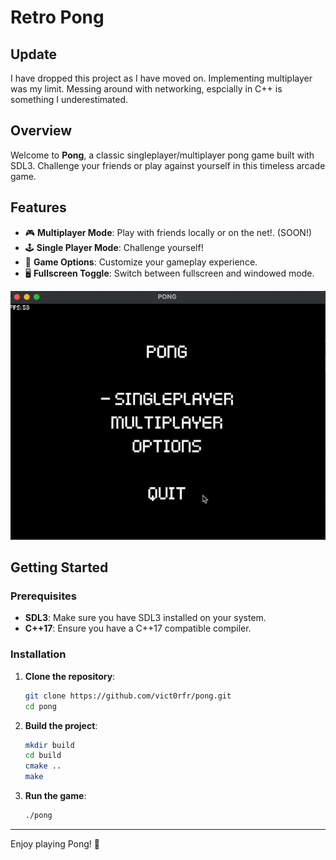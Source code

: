# Retro Pong

## Update
I have dropped this project as I have moved on. Implementing multiplayer was my limit. Messing around with networking, espcially in C++ is something I underestimated.

## Overview
Welcome to **Pong**, a classic singleplayer/multiplayer pong game built with SDL3. Challenge your friends or play against yourself in this timeless arcade game.

## Features
- 🎮 **Multiplayer Mode**: Play with friends locally or on the net!. (SOON!)
- 🕹️ **Single Player Mode**: Challenge yourself!
- 🔄 **Game Options**: Customize your gameplay experience.
- 🖥️ **Fullscreen Toggle**: Switch between fullscreen and windowed mode.


![Pong GIF](pong.gif)

## Getting Started

### Prerequisites
- **SDL3**: Make sure you have SDL3 installed on your system.
- **C++17**: Ensure you have a C++17 compatible compiler.

### Installation
1. **Clone the repository**:
    ```sh
    git clone https://github.com/vict0rfr/pong.git
    cd pong
    ```

2. **Build the project**:
    ```sh
    mkdir build
    cd build
    cmake ..
    make
    ```

3. **Run the game**:
    ```sh
    ./pong
    ```

---

Enjoy playing Pong! 🎉
